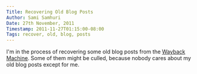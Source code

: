 ```yaml
---
Title: Recovering Old Blog Posts
Author: Sami Samhuri
Date: 27th November, 2011
Timestamp: 2011-11-27T01:15:00-08:00
Tags: recover, old, blog, posts
---
```


I'm in the process of recovering some old blog posts from the [Wayback Machine](http://web.archive.org).
Some of them might be culled, because nobody cares about my old blog posts except for me.

